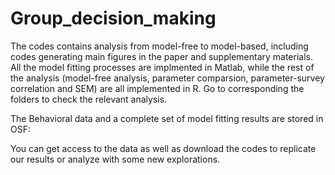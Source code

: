 # Group_decision_making
The codes contains analysis from model-free to model-based, including codes generating main figures in the paper and supplementary materials. All the model fitting processes are implmented in Matlab, while the rest of the analysis (model-free analysis, parameter comparsion, parameter-survey correlation and SEM) are all implemented in R. Go to corresponding the folders to check the relevant analysis.


The Behavioral data and a complete set of model fitting results are stored in OSF:

You can get access to the data as well as download the codes to replicate our results or analyze with some new explorations.
